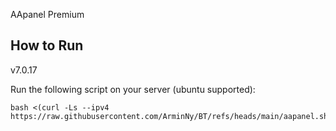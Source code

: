 AApanel Premium 

## How to Run

v7.0.17

Run the following script on your server (ubuntu supported):
```
bash <(curl -Ls --ipv4 https://raw.githubusercontent.com/ArminNy/BT/refs/heads/main/aapanel.sh)
```


